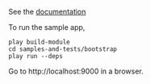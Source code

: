 See the [documentation](./play-twitter-bootstrap/tree/master/documentation/manual/home.textile)

To run the sample app, 
	
	play build-module
	cd samples-and-tests/bootstrap
	play run --deps
       
Go to http://localhost:9000 in a browser.


